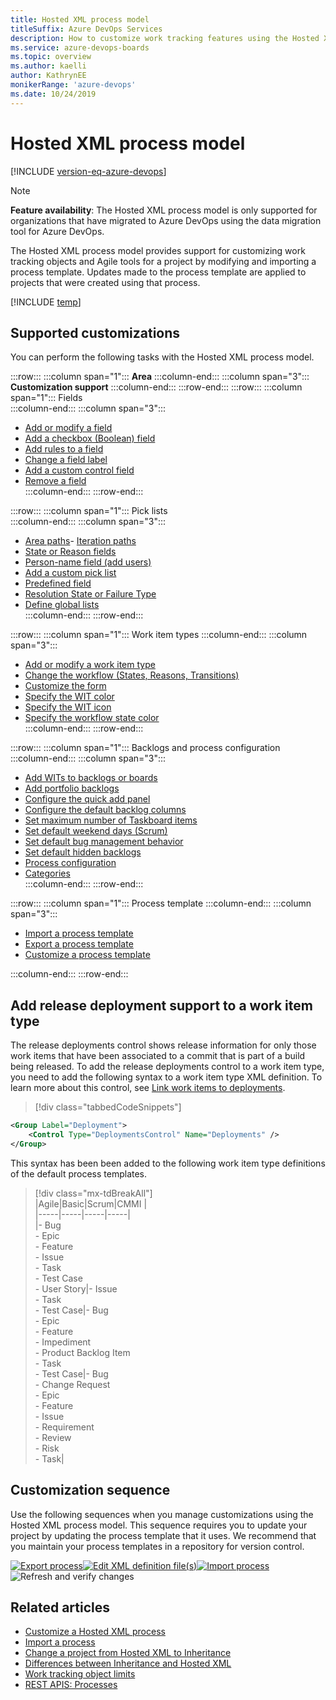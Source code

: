 ```yaml
---
title: Hosted XML process model 
titleSuffix: Azure DevOps Services
description: How to customize work tracking features using the Hosted XML process model 
ms.service: azure-devops-boards
ms.topic: overview
ms.author: kaelli
author: KathrynEE
monikerRange: 'azure-devops'
ms.date: 10/24/2019
---
```



# Hosted XML process model  

[!INCLUDE [version-eq-azure-devops](../../../includes/version-eq-azure-devops.md)]

<a id="hosted-xml-process-model">  </a>


> [!NOTE]   
> **Feature availability**: The Hosted XML process model is only supported for organizations that have migrated to Azure DevOps using the data migration tool for Azure DevOps.

The Hosted XML process model provides support for customizing work tracking objects and Agile tools for a project by modifying and importing a process template. Updates made to the process template are applied to projects that were created using that process.

[!INCLUDE [temp](../../../boards/includes/note-configure-customize.md)]

## Supported customizations

You can perform the following tasks with the Hosted XML process model. 


:::row:::
   :::column span="1":::
   **Area**
   :::column-end:::
   :::column span="3":::
   **Customization support**
   :::column-end:::
:::row-end:::
:::row:::
   :::column span="1":::
   Fields  
   :::column-end:::
   :::column span="3":::   
   
   - [Add or modify a field](../../../reference/add-modify-field.md)
   - [Add a checkbox (Boolean) field](../../../reference/add-modify-field.md#boolean-field)
   - [Add rules to a field](../../../reference/add-modify-field.md#add-rules)
   - [Change a field label](../../../reference/add-modify-field.md#change-label)
   - [Add a custom control field](../../../reference/add-modify-field.md#custom-control)
   - [Remove a field](../../../reference/add-modify-field.md#change-label)    
   :::column-end:::
:::row-end:::

:::row:::
   :::column span="1":::
   Pick lists  
   :::column-end:::
   :::column span="3":::   
   
   - [Area paths](../set-area-paths.md)- [Iteration paths](../set-iteration-paths-sprints.md)
   - [State or Reason fields](../../../reference/xml/change-workflow-wit.md)
   - [Person-name field (add users)](../../security/add-users-team-project.md)
   - [Add a custom pick list](../../../reference/add-modify-field.md#picklist)
   - [Predefined field](../../../reference/add-modify-field.md#picklist)
   - [Resolution State or Failure Type](../../../reference/customize-work.md)
   - [Define global lists](../../../reference/xml/define-global-lists.md)    
   :::column-end:::
:::row-end:::

:::row:::
   :::column span="1":::
   Work item types
   :::column-end:::
   :::column span="3":::   
   
   - [Add or modify a work item type](../../../reference/add-modify-wit.md)
   - [Change the workflow (States, Reasons, Transitions)](../../../reference/xml/change-workflow-wit.md)
   - [Customize the form](../../../reference/xml/change-work-item-form-layout.md)
   - [Specify the WIT color](../../../reference/xml/process-configuration-xml-element.md#wit-colors)
   - [Specify the WIT icon](../../../reference/xml/process-configuration-xml-element.md)
   - [Specify the workflow state color](../../../reference/xml/process-configuration-xml-element.md#state-colors)     
   :::column-end:::
:::row-end:::

:::row:::
   :::column span="1":::
   Backlogs and process configuration  
   :::column-end:::
   :::column span="3":::   
   
   - [Add WITs to backlogs or boards](../../../reference/add-wits-to-backlogs-and-boards.md)
   - [Add portfolio backlogs](../../../reference/add-portfolio-backlogs.md)
   - [Configure the quick add panel](../../../reference/xml/process-configuration-xml-element.md#add)
   - [Configure the default backlog columns](../../../reference/xml/process-configuration-xml-element.md#columns)
   - [Set maximum number of Taskboard items](../../../reference/xml/process-configuration-xml-element.md#number_items)
   - [Set default weekend days (Scrum)](../../../reference/xml/process-configuration-xml-element.md#weekend_days) 
   - [Set default bug management behavior](../../../reference/xml/process-configuration-xml-element.md#behaviors)
   - [Set default hidden backlogs](../../../reference/xml/process-configuration-xml-element.md#behaviors)
   - [Process configuration](../../../reference/xml/process-configuration-xml-element.md)
   - [Categories](../../../reference/xml/categories-xml-element-reference.md)     
   :::column-end:::
:::row-end:::

:::row:::
   :::column span="1":::
   Process template 
   :::column-end:::
   :::column span="3":::    
   
   - [Import a process template](import-process/import-process.md#import-from-TFS)
   - [Export a process template](import-process/import-process.md#export-process)
   - [Customize a process template](import-process/customize-process.md)
   
   :::column-end:::
:::row-end:::

<a id="add-support-wit" />

## Add release deployment support to a work item type

The release deployments control shows release information for only those work items that have been associated to a commit that is part of a build being released. To add the release deployments control to a work item type, you need to add the following syntax to a work item type XML definition. To learn more about this control, see [Link work items to deployments](../../../boards/work-items/work-item-deployments-control.md). 

> [!div class="tabbedCodeSnippets"]
```XML
<Group Label="Deployment">
    <Control Type="DeploymentsControl" Name="Deployments" />
</Group>
```

This syntax has been been added to the following work item type definitions of the default process templates.

> [!div class="mx-tdBreakAll"]  
> |Agile|Basic|Scrum|CMMI |  
> |-----|-----|-----|-----|  
> |- Bug<br/>- Epic<br/>- Feature<br/>- Issue<br/>- Task<br/>- Test Case<br/>- User Story|- Issue<br/>- Task<br/>- Test Case|- Bug<br/>- Epic<br/>- Feature<br/> - Impediment<br/> - Product Backlog Item<br/>- Task<br/>- Test Case|- Bug<br/>- Change Request<br/>- Epic<br/>- Feature<br/>- Issue<br/>- Requirement<br/>- Review<br/>- Risk<br/>- Task|


<a id="hosted-xml-sequence"></a>
 
## Customization sequence

Use the following sequences when you manage customizations using the Hosted XML process model. This sequence requires you to update your project by updating the process template that it uses. We recommend that you maintain your process templates in a repository for version control.  

[![Export process](media/cust-wit-form-export-process.png)](import-process/import-process.md#export-process)[![Edit XML definition file(s)](media/cust-wit-form-edit-def-file.png)](../../../reference/xml/weblayout-xml-elements.md)[![Import process](media/cust-wit-form-import-process.png)](import-process/import-process.md)![Refresh and verify changes](media/cust-wit-form-refresh-verify.png)  



## Related articles
- [Customize a Hosted XML process](./import-process/customize-process.md)  
- [Import a process](./import-process/import-process.md)  
- [Change a project from Hosted XML to Inheritance](change-process-from-hosted-to-inherited.md) 
- [Differences between Inheritance and Hosted XML](./inheritance-versus-hosted-xml.md) 
- [Work tracking object limits](object-limits.md)
- [REST APIS: Processes](/rest/api/azure/devops/processes/processes/list)





